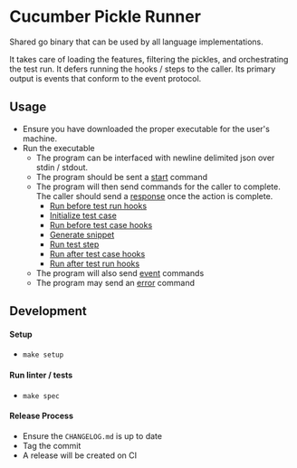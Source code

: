 # Cucumber Pickle Runner

Shared go binary that can be used by all language implementations.

It takes care of loading the features, filtering the pickles, and orchestrating the test run. It defers running the hooks / steps to the caller. Its primary output is events that conform to the event protocol.

## Usage

* Ensure you have downloaded the proper executable for the user's machine.
* Run the executable
  * The program can be interfaced with newline delimited json over stdin / stdout.
  * The program should be sent a [start](./docs/commands/start.md) command
  * The program will then send commands for the caller to complete. The caller should send a [response](./docs/commands/action_complete.md) once the action is complete.
    * [Run before test run hooks](./docs/commands/run_test_run_hooks.md)
    * [Initialize test case](./docs/commands/initialize_test_case.md)
    * [Run before test case hooks](./docs/commands/run_test_case_hook.md)
    * [Generate snippet](./docs/commands/generate_snippet.md)
    * [Run test step](./docs/commands/run_test_step.md)
    * [Run after test case hooks](./docs/commands/run_test_case_hook.md)
    * [Run after test run hooks](./docs/commands/run_test_run_hooks.md)
  * The program will also send [event](./docs/commands/event.md) commands
  * The program may send an [error](./docs/commands/error.md) command

## Development

#### Setup

* `make setup`

#### Run linter / tests

* `make spec`

#### Release Process

* Ensure the `CHANGELOG.md` is up to date
* Tag the commit
* A release will be created on CI
